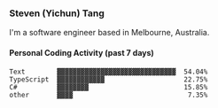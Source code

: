 ### Steven (Yichun) Tang

I'm a software engineer based in Melbourne, Australia.

#### Personal Coding Activity (past 7 days)
```
Text        ▓▓▓▓▓▓▓▓▓▓▓▓▓▓▓▓▓▓▓▓▓▓▓▓▓▓▓▓▓▓  54.04%
TypeScript  ▓▓▓▓▓▓▓▓▓▓▓▓                    22.75%
C#          ▓▓▓▓▓▓▓▓                        15.85%
other       ▓▓▓▓                             7.35%
```
